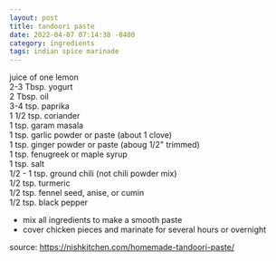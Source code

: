 ```yaml
---
layout: post
title: tandoori paste
date: 2022-04-07 07:14:38 -0400
category: ingredients
tags: indian spice marinade
---
```


juice of one lemon  
2-3 Tbsp. yogurt  
2 Tbsp. oil  
3-4 tsp. paprika  
1 1/2 tsp. coriander  
1 tsp. garam masala  
1 tsp. garlic powder or paste (about 1 clove)  
1 tsp. ginger powder or paste (aboug 1/2" trimmed)  
1 tsp. fenugreek or maple syrup  
1 tsp. salt  
1/2 - 1 tsp. ground chili (not chili powder mix)  
1/2 tsp. turmeric  
1/2 tsp. fennel seed, anise, or cumin  
1/2 tsp. black pepper  
* mix all ingredients to make a smooth paste
* cover chicken pieces and marinate for several hours or overnight

source: <https://nishkitchen.com/homemade-tandoori-paste/>
